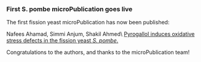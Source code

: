 ### First S. pombe microPublication goes live
<!-- pombase_flags: frontpage -->
<!-- newsfeed_thumbnail: micropubs32px.png -->

The first fission yeast microPublication has now been published:

Nafees Ahamad, Simmi Anjum, Shakil Ahmed\\
[Pyrogallol induces oxidative stress defects in the fission yeast *S. pombe*.](https://www.micropublication.org/journals/biology/micropub-biology-000348/)

Congratulations to the authors, and thanks to the microPublication team!
